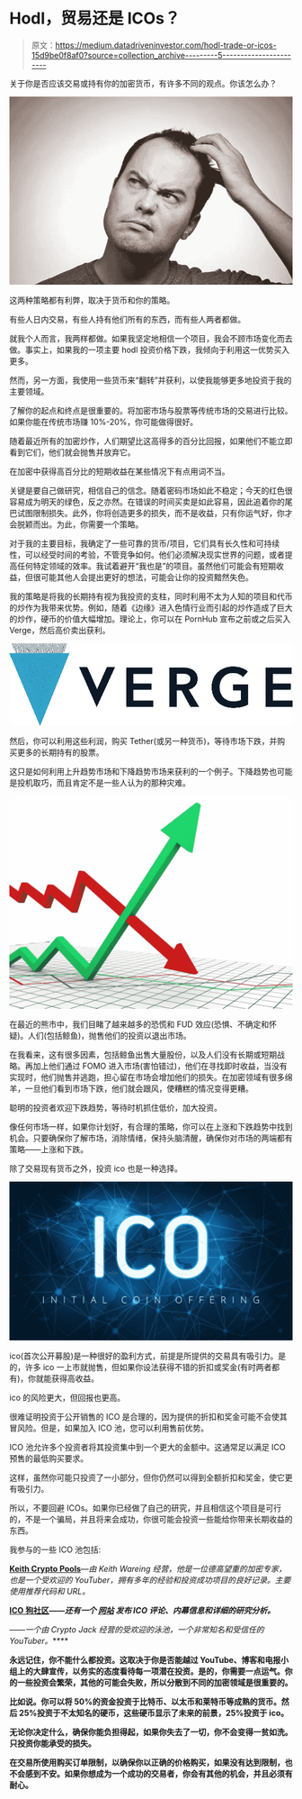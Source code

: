 # Hodl，贸易还是 ICOs？

> 原文：<https://medium.datadriveninvestor.com/hodl-trade-or-icos-15d9be0f8af0?source=collection_archive---------5----------------------->

关于你是否应该交易或持有你的加密货币，有许多不同的观点。你该怎么办？

![](img/8265481f5bc90c93713ccc17d3e56919.png)

这两种策略都有利弊，取决于货币和你的策略。

有些人日内交易，有些人持有他们所有的东西，而有些人两者都做。

就我个人而言，我两样都做。如果我坚定地相信一个项目，我会不顾市场变化而去做。事实上，如果我的一项主要 hodl 投资价格下跌，我倾向于利用这一优势买入更多。

然而，另一方面，我使用一些货币来“翻转”并获利，以使我能够更多地投资于我的主要领域。

了解你的起点和终点是很重要的。将加密市场与股票等传统市场的交易进行比较。如果你能在传统市场赚 10%-20%，你可能做得很好。

随着最近所有的加密炒作，人们期望比这高得多的百分比回报，如果他们不能立即看到它们，他们就会抛售并放弃它。

在加密中获得高百分比的短期收益在某些情况下有点用词不当。

关键是要自己做研究，相信自己的信念。随着密码市场如此不稳定；今天的红色很容易成为明天的绿色，反之亦然。在错误的时间买卖是如此容易，因此追着你的尾巴试图限制损失。此外，你将创造更多的损失，而不是收益，只有你运气好，你才会脱颖而出。为此，你需要一个策略。

对于我的主要目标，我确定了一些可靠的货币/项目，它们具有长久性和可持续性，可以经受时间的考验，不管竞争如何。他们必须解决现实世界的问题，或者提高任何特定领域的效率。我试着避开“我也是”的项目。虽然他们可能会有短期收益，但很可能其他人会提出更好的想法，可能会让你的投资黯然失色。

我的策略是将我的长期持有视为我投资的支柱，同时利用不太为人知的项目和代币的炒作为我带来优势。例如，随着《边缘》进入色情行业而引起的炒作造成了巨大的炒作，硬币的价值大幅增加。理论上，你可以在 PornHub 宣布之前或之后买入 Verge，然后高价卖出获利。

![](img/a85b19479044c4c0f8c8d2d1fbd04f9d.png)

然后，你可以利用这些利润，购买 Tether(或另一种货币)，等待市场下跌，并购买更多的长期持有的股票。

这只是如何利用上升趋势市场和下降趋势市场来获利的一个例子。下降趋势也可能是投机取巧，而且肯定不是一些人认为的那种灾难。

![](img/07fb56595a7ff04093bef025ed6ac7d9.png)

在最近的熊市中，我们目睹了越来越多的恐慌和 FUD 效应(恐惧、不确定和怀疑)。人们(包括鲸鱼)，抛售他们的投资以退出市场。

在我看来，这有很多因素，包括鲸鱼出售大量股份，以及人们没有长期或短期战略。再加上他们通过 FOMO 进入市场(害怕错过)，他们在寻找即时收益，当没有实现时，他们抛售并逃跑，担心留在市场会增加他们的损失。在加密领域有很多绵羊，一旦他们看到市场下跌，他们就会跟风，使糟糕的情况变得更糟。

聪明的投资者欢迎下跌趋势，等待时机抓住低价，加大投资。

像任何市场一样，如果你计划好，有合理的策略，你可以在上涨和下跌趋势中找到机会。只要确保你了解市场，消除情绪，保持头脑清醒，确保你对市场的两端都有策略——上涨和下跌。

除了交易现有货币之外，投资 ico 也是一种选择。

![](img/43c5d6d39d382ca81dccda521cf7d4d2.png)

ico(首次公开募股)是一种很好的盈利方式，前提是所提供的交易具有吸引力。是的，许多 ico 一上市就抛售，但如果你设法获得不错的折扣或奖金(有时两者都有)，你就能获得高收益。

ico 的风险更大，但回报也更高。

很难证明投资于公开销售的 ICO 是合理的，因为提供的折扣和奖金可能不会使其冒风险。但是，如果加入 ICO 池，您可以利用售前优势。

ICO 池允许多个投资者将其投资集中到一个更大的金额中。这通常足以满足 ICO 预售的最低购买要求。

这样，虽然你可能只投资了一小部分，但你仍然可以得到全额折扣和奖金，使它更有吸引力。

所以，不要回避 ICOs。如果你已经做了自己的研究，并且相信这个项目是可行的，不是一个骗局，并且将来会成功，你很可能会投资一些能给你带来长期收益的东西。

我参与的一些 ICO 池包括:

[**Keith Crypto Pools**](https://t.me/Officiallykeith)—*由 Keith Wareing 经营，他是一位德高望重的加密专家，也是一个受欢迎的 YouTuber，拥有多年的经验和投资成功项目的良好记录。主要使用推荐代码和 URL。*

[**ICO 狗社区**](https://t.me/ICO_DOG_POOL)**——*还有一个* [*网站*](https://www.icodog.io/) *发布 ICO 评论、内幕信息和详细的研究分析。***

**[](http://t.me/joinchat/HUDJYEy_8JwEMsQQhIFKDQ)**——*一个由 Crypto Jack 经营的受欢迎的泳池，一个非常知名和受信任的 YouTuber。*****

****永远记住，你不能什么都投资。这取决于你是否能越过 YouTube、博客和电报小组上的大肆宣传，以务实的态度看待每一项潜在投资。是的，你需要一点运气。你的一些投资会繁荣，其他的可能会失败，所以分散到不同的加密领域是很重要的。****

****比如说。你可以将 50%的资金投资于比特币、以太币和莱特币等成熟的货币。然后 25%投资于不太知名的硬币，这些硬币显示了未来的前景，25%投资于 ico。****

****无论你决定什么，确保你能负担得起，如果你失去了一切，你不会变得一贫如洗。只投资你能承受的损失。****

****在交易所使用购买订单限制，以确保你以正确的价格购买，如果没有达到限制，也不会感到不安。如果你想成为一个成功的交易者，你会有其他的机会，并且必须有耐心。****
